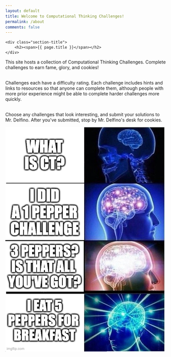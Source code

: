 ```yaml
---
layout: default
title: Welcome to Computational Thinking Challenges!
permalink: /about
comments: false
---
```


<section class="layout-page">
<div class="article-post">

<div class="row">
	<div class="col-8">

    <div class="section-title">
        <h2><span>{{ page.title }}</span></h2>
    </div>

This site hosts a collection of Computational Thinking Challenges. Complete challenges to earn fame, glory, and cookies!
<br><br>

Challenges each have a difficulty rating. Each challenge includes hints and links to resources so that anyone can complete them, although people with more prior experience might be able to complete harder challenges more quickly.
<br><br>

Choose any challenges that look interesting, and submit your solutions to Mr. Delfino. After you've submitted, stop by Mr. Delfino's desk for cookies.

</div>
<div class="col-4">
	<img src="assets/images/galaxy_brain_meme.jpg" alt="galaxy brain meme">
</div>
</div>
</div>
</section>
